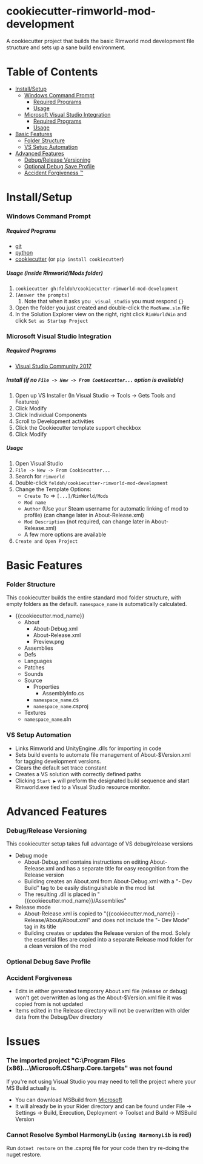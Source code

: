 # cookiecutter-rimworld-mod-development
A cookiecutter project that builds the basic Rimworld mod development file structure and sets up a sane build environment.

# Table of Contents  
- [Install/Setup](#installsetup) 
  - [Windows Command Prompt](#windows-command-prompt)  
    - [Required Programs](#required-programs)  
    - [Usage](#usage-inside-rimworldmods-folder)  
  - [Microsoft Visual Studio Integration](#microsoft-visual-studio-integration)  
    - [Required Programs](#required-programs-1)  
    - [Usage](#usage)  
- [Basic Features](#basic-features) 
  - [Folder Structure](#folder-structure)  
  - [VS Setup Automation](#vs-setup-automation)  
- [Advanced Features](#advanced-features) 
  - [Debug/Release Versioning](#debugrelease-versioning)  
  - [Optional Debug Save Profile](#optional-debug-save-profile)  
  - [Accident Forgiveness :tm:](#accident-forgiveness)  


# Install/Setup
### Windows Command Prompt
##### Required Programs
- [git](https://git-scm.com/downloads)
- [python](https://www.python.org/downloads/)
- [cookiecutter](https://github.com/audreyr/cookiecutter) (or `pip install cookiecutter`)

##### Usage (inside Rimworld/Mods folder)
1. `cookiecutter gh:feldoh/cookiecutter-rimworld-mod-development`
2. `[Answer the prompts]`
   1. Note that when it asks you `_visual_studio` you must respond `{}`
3. Open the folder you just created and double-click the `ModName.sln` file
4. In the Solution Explorer view on the right, right click `RimWorldWin` and click `Set as Startup Project`
    
### Microsoft Visual Studio Integration
##### Required Programs

- [Visual Studio Community 2017](https://www.visualstudio.com/downloads/)

##### Install (if no `File -> New -> From Cookiecutter...` option is available)
1. Open up VS Installer (In Visual Studio -> Tools -> Gets Tools and Features)
2. Click Modify
3. Click Individual Components
4. Scroll to Development activities
5. Click the Cookiecutter template support checkbox
6. Click Modify

##### Usage
1. Open Visual Studio
2. `File -> New -> From Cookiecutter...`
3. Search for `rimworld`
4. Double-click `feldoh/cookiecutter-rimworld-mod-development`
5. Change the Template Options:
   - `Create To` => `[...]/RimWorld/Mods`
   - `Mod name`
   - `Author` (Use your Steam username for automatic linking of mod to profile) (can change later in About-Release.xml)
   - `Mod Description` (not required, can change later in About-Release.xml)
   - A few more options are available
6. `Create and Open Project`


# Basic Features
### Folder Structure
This cookiecutter builds the entire standard mod folder structure, with empty folders as the default. `namespace_name` is automatically calculated.
- {{cookiecutter.mod_name}}
  - About
    - About-Debug.xml
    - About-Release.xml
    - Preview.png
  - Assemblies
  - Defs
  - Languages
  - Patches
  - Sounds
  - Source
    - Properties
      - AssemblyInfo.cs
    - `namespace_name`.cs
    - `namespace_name`.csproj
  - Textures
  - `namespace_name`.sln

### VS Setup Automation
- Links Rimworld and UnityEngine .dlls for importing in code
- Sets build events to automate file management of About-$Version.xml for tagging development versions.
- Clears the default set trace constant
- Creates a VS solution with correctly defined paths
- Clicking `Start ▶️` will preform the designated build sequence and start Rimworld.exe tied to a Visual Studio resource monitor.

# Advanced Features
### Debug/Release Versioning
This cookiecutter setup takes full advantage of VS debug/release versions
- Debug mode
  - About-Debug.xml contains instructions on editing About-Release.xml and has a separate title for easy recognition from the Release version 
  - Building creates an About.xml from About-Debug.xml with a "- Dev Build" tag to be easily distinguishable in the mod list
  - The resulting .dll is placed in "{{cookiecutter.mod_name}}/Assemblies"
- Release mode
  - About-Release.xml is copied to "{{cookiecutter.mod_name}} - Release/About/About.xml" and does not include the "- Dev Mode" tag in its title
  - Building creates or updates the Release version of the mod. Solely the essential files are copied into a separate Release mod folder for a clean version of the mod
  
### Optional Debug Save Profile
<Temporarily removed>
  
### Accident Forgiveness
- Edits in either generated temporary About.xml file (release or debug) won't get overwritten as long as the About-$Version.xml file it was copied from is not updated
- Items edited in the Release directory will not be overwritten with older data from the Debug/Dev directory

# Issues
### The imported project "C:\Program Files (x86)\...\Microsoft.CSharp.Core.targets" was not found
If you're not using Visual Studio you may need to tell the project where your MS Build actually is.
- You can download MSBuild from [Microsoft](https://dotnet.microsoft.com/en-us/download/dotnet-framework/thank-you/net472-developer-pack-offline-installer)
- It will already be in your Rider directory and can be found under File -> Settings -> Build, Execution, Deployment -> Toolset and Build -> MSBuild Version

### Cannot Resolve Symbol HarmonyLib (`using HarmonyLib` is red)
Run `dotnet restore` on the .csproj file for your code then try re-doing the nuget restore.

